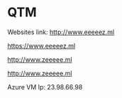# QTM
Websites link:
http://www.eeeeez.ml

https://www.eeeeez.ml

http://www.zeeeee.ml

http://www.zeeeee.ml

Azure VM Ip: 23.98.66.98
